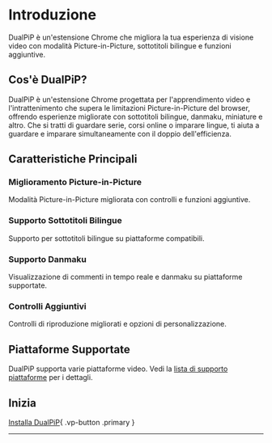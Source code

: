 # Introduzione

DualPiP è un'estensione Chrome che migliora la tua esperienza di visione video con modalità Picture-in-Picture, sottotitoli bilingue e funzioni aggiuntive.

## Cos'è DualPiP?

DualPiP è un'estensione Chrome progettata per l'apprendimento video e l'intrattenimento che supera le limitazioni Picture-in-Picture del browser, offrendo esperienze migliorate con sottotitoli bilingue, danmaku, miniature e altro. Che si tratti di guardare serie, corsi online o imparare lingue, ti aiuta a guardare e imparare simultaneamente con il doppio dell'efficienza.

## Caratteristiche Principali

### Miglioramento Picture-in-Picture

Modalità Picture-in-Picture migliorata con controlli e funzioni aggiuntive.

### Supporto Sottotitoli Bilingue

Supporto per sottotitoli bilingue su piattaforme compatibili.

### Supporto Danmaku

Visualizzazione di commenti in tempo reale e danmaku su piattaforme supportate.

### Controlli Aggiuntivi

Controlli di riproduzione migliorati e opzioni di personalizzazione.

## Piattaforme Supportate

DualPiP supporta varie piattaforme video. Vedi la [lista di supporto piattaforme](/it/video-platforms-support) per i dettagli.

## Inizia

[Installa DualPiP](/it/installation){ .vp-button .primary }

---
